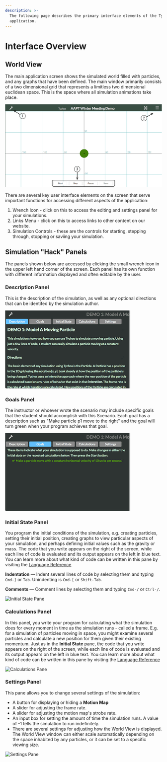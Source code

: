 ```yaml
---
description: >-
  The following page describes the primary interface elements of the Tychos
  application.
---
```


# Interface Overview

## World View

The main application screen shows the simulated world filled with particles, and any graphs that have been defined. The main window primarily consists of a two dimensional grid that represents a limitless two dimensional euclidean space. This is the space where all simulation animations take place.

![The Tychos World View](../.gitbook/assets/ui_world_view%20%281%29.png)

There are several key user interface elements on the screen that serve important functions for accessing different aspects of the application:

1. Wrench Icon - click on this to access the editing and settings panel for your simulations.
2. Links Menu - click on this to access links to other content on our website.
3. Simulation Controls - these are the controls for starting, stepping through, stopping or saviing your simulation.

## Simulation "Hack" Panels

The panels shown below are accessed by clicking the small wrench icon in the upper left hand corner of the screen. Each panel has its own function with different information displayed and often editable by the user.

### **Description Panel**

This is the description of the simulation, as well as any optional directions that can be identifed by the simulation author.

![Description Pane](../.gitbook/assets/ui_desc_panel.png)

### Goals Panel

The instructor or whoever wrote the scenario may include specific goals that the student should accomplish with this Scenario. Each goal has a description such as "Make particle p1 move to the right" and the goal will turn green when your program achieves that goal.

![Goals Pane](../.gitbook/assets/ui_goal_panel.png)

### **Initial State Panel**

You program the initial conditions of the simulation, e.g. creating particles, setting their initial position, creating graphs to view particular aspects of your simulation, and perhaps defining initial values such as the gravity or mass. The code that you write appears on the right of the screen, while each line of code is evaluated and its output appears on the left in blue text. You can learn more about what kind of code can be written in this pane by visiting the [Language Reference](https://staging.tychos.org/doc/learn/reference.html)

**Indentation** — Indent several lines of code by selecting them and typing `Cmd-]` or `Tab`. Unindenting is `Cmd-[` or `Shift-Tab`.

**Comments** — Comment lines by selecting them and typing `Cmd-/` or `Ctrl-/`.

![Initial State Pane](https://staging.tychos.org/static/help/ui/ui_is_panel.png)

### **Calculations Panel**

In this panel, you write your program for calculating what the simulation does for every moment in time as the simulation runs - called a frame. E.g. for a simulation of particles moving in space, you might examine several particles and calculate a new position for them given their existing momentum. Just as in the **Initial State** pane, the code that you write appears on the right of the screen, while each line of code is evaluated and its output appears on the left in blue text. You can learn more about what kind of code can be written in this pane by visiting the [Language Reference](https://staging.tychos.org/doc/learn/reference.html)

![Calculations Pane](https://staging.tychos.org/static/help/ui/ui_calc_panel.png)

### **Settings Panel**

This pane allows you to change several settings of the simulation:

* A button for displaying or hiding a **Motion Map**
* A slider for adjusting the frame rate.
* A slider for adjusting the motion map's strobe rate.
* An input box for setting the amount of time the simulation runs. A value of -1 tells the simulation to run indefinitely.
* There are several settings for adjusting how the World View is displayed. The World View window can either scale automatically depending on the space inhabited by any particles, or it can be set to a specific viewing size.

![Settings Pane](https://staging.tychos.org/static/help/ui/ui_settings_panel.png)

